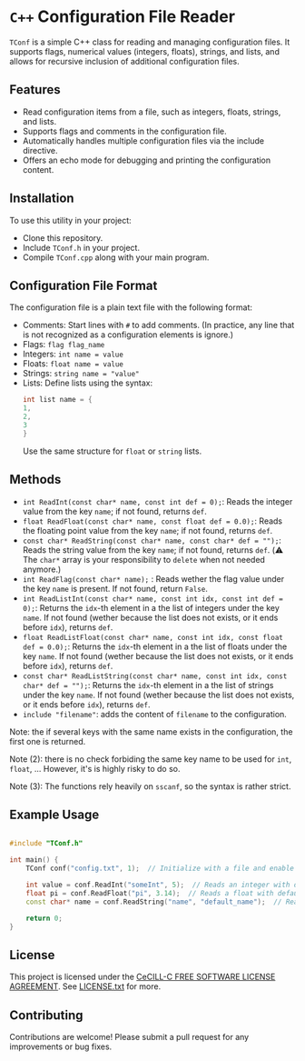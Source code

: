 # `C++` Configuration File Reader

`TConf` is a simple C++ class for reading and managing configuration files.
It supports flags, numerical values (integers, floats), strings, and lists, and allows for recursive inclusion of additional configuration files.


## Features

- Read configuration items from a file, such as integers, floats, strings, and lists.
- Supports flags and comments in the configuration file.
- Automatically handles multiple configuration files via the include directive.
- Offers an echo mode for debugging and printing the configuration content.


## Installation

To use this utility in your project:

- Clone this repository.
- Include `TConf.h` in your project.
- Compile `TConf.cpp` along with your main program.

## Configuration File Format

The configuration file is a plain text file with the following format:

- Comments: Start lines with `#` to add comments. (In practice, any line that is not recognized as a configuration elements is ignore.)
- Flags: `flag flag_name`
- Integers: `int name = value`
- Floats: `float name = value`
- Strings: `string name = "value"`
- Lists: Define lists using the syntax:
    ```c
    int list name = {
    1,
    2,
    3
    }
    ```
    Use the same structure for `float` or `string` lists.

## Methods

- `int ReadInt(const char* name, const int def = 0);`: Reads the integer value from the key `name`; if not found, returns `def`.
- `float ReadFloat(const char* name, const float def = 0.0);`: Reads the floating point value from the key `name`; if not found, returns `def`.
- `const char* ReadString(const char* name, const char* def = "");`: Reads the string value from the key `name`; if not found, returns `def`. (:warning: The `char*` array is your responsibility to `delete` when not needed anymore.)
- `int ReadFlag(const char* name);` : Reads wether the flag value under the key `name` is present. If not found, return `False`.
- `int ReadListInt(const char* name, const int idx, const int def = 0);`: Returns the `idx`-th element in a the list of integers under the key `name`. If not found (wether because the list does not exists, or it ends before `idx`), returns `def`.
- `float ReadListFloat(const char* name, const int idx, const float def = 0.0);`: Returns the `idx`-th element in a the list of floats under the key `name`. If not found (wether because the list does not exists, or it ends before `idx`), returns `def`.
- `const char* ReadListString(const char* name, const int idx, const char* def = "");`: Returns the `idx`-th element in a the list of strings under the key `name`. If not found (wether because the list does not exists, or it ends before `idx`), returns `def`.
- `include "filename"`: adds the content of `filename` to the configuration.

Note: the if several keys with the same name exists in the configuration, the first one is returned.

Note (2): there is no check forbiding the same key name to be used for `int`, `float`, ...
However, it's is highly risky to do so.

Note (3): The functions rely heavily on `sscanf`, so the syntax is rather strict.


## Example Usage

```cpp

#include "TConf.h"

int main() {
    TConf conf("config.txt", 1);  // Initialize with a file and enable echo

    int value = conf.ReadInt("someInt", 5);  // Reads an integer with default 5
    float pi = conf.ReadFloat("pi", 3.14);  // Reads a float with default 3.14
    const char* name = conf.ReadString("name", "default_name");  // Reads a string

    return 0;
}
```


## License

This project is licensed under the [CeCILL-C FREE SOFTWARE LICENSE AGREEMENT](https://cecill.info/licences/Licence_CeCILL-C_V1-en.html). See [LICENSE.txt](LICENSE.txt) for more.

## Contributing

Contributions are welcome! Please submit a pull request for any improvements or bug fixes.
